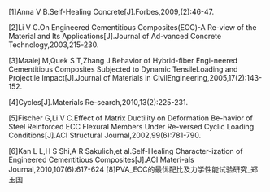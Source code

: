[1]Anna V B.Self-Healing Concrete[J].Forbes,2009,(2):46-47.  

[2]Li V C.On Engineered Cementitious Composites(ECC)-A Re-view of the Material and Its Applications[J].Journal of Ad-vanced Concrete Technology,2003,215-230.  

[3]Maalej M,Quek S T,Zhang J.Behavior of Hybrid-fiber Engi-neered Cementitious Composites Subjected to Dynamic TensileLoading and Projectile Impact[J].Journal of Materials in CivilEngineering,2005,17(2):143-152.

[4]Cycles[J].Materials Re-search,2010,13(2):225-231.

[5]Fischer G,Li V C.Effect of Matrix Ductility on Deformation Be-havior of Steel Reinforced ECC Flexural Members Under Re-versed Cyclic Loading Conditions[J].ACI Structural Journal,2002,99(6):781-790.

[6]Kan L L,H S Shi,A R Sakulich,et al.Self-Healing Character-ization of Engineered Cementitious Composites[J].ACI Materi-als Journal,2010,107(6):617-624
[8]PVA_ECC的最优配比及力学性能试验研究_郑玉国